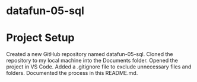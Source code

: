 # datafun-05-sql
# Project Setup
Created a new GitHub repository named datafun-05-sql.
Cloned the repository to my local machine into the Documents folder.
Opened the project in VS Code.
Added a .gitignore file to exclude unnecessary files and folders.
Documented the process in this README.md.